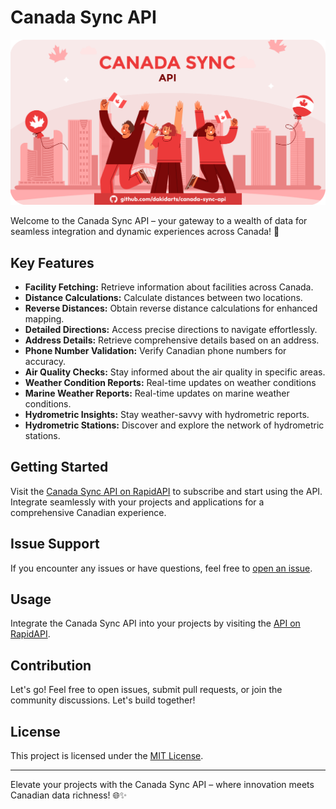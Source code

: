 # Canada Sync API 

![Canada Sync API](assets/canada-api.png)

Welcome to the Canada Sync API – your gateway to a wealth of data for seamless integration and dynamic experiences across Canada! 🍁

## Key Features

- **Facility Fetching:** Retrieve information about facilities across Canada.
- **Distance Calculations:** Calculate distances between two locations.
- **Reverse Distances:** Obtain reverse distance calculations for enhanced mapping.
- **Detailed Directions:** Access precise directions to navigate effortlessly.
- **Address Details:** Retrieve comprehensive details based on an address.
- **Phone Number Validation:** Verify Canadian phone numbers for accuracy.
- **Air Quality Checks:** Stay informed about the air quality in specific areas.
- **Weather Condition Reports:** Real-time updates on weather conditions
- **Marine Weather Reports:** Real-time updates on marine weather conditions.
- **Hydrometric Insights:** Stay weather-savvy with hydrometric reports.
- **Hydrometric Stations:** Discover and explore the network of hydrometric stations.

## Getting Started

Visit the [Canada Sync API on RapidAPI](https://rapidapi.com/kidddevs/api/canada-sync-api) to subscribe and start using the API. Integrate seamlessly with your projects and applications for a comprehensive Canadian experience.

## Issue Support

If you encounter any issues or have questions, feel free to [open an issue](https://github.com/dakidarts/canada-sync-api/issues).

## Usage

Integrate the Canada Sync API into your projects by visiting the [API on RapidAPI](https://rapidapi.com/kidddevs/api/canada-sync-api).

## Contribution

Let's go! Feel free to open issues, submit pull requests, or join the community discussions. Let's build together!

## License

This project is licensed under the [MIT License](LICENSE).

---

Elevate your projects with the Canada Sync API – where innovation meets Canadian data richness! 🌐✨
